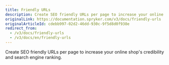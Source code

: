```yaml
---
title: Friendly URLs
description: Create SEO friendly URLs per page to increase your online shop's credibility and search engine ranking.
originalLink: https://documentation.spryker.com/v3/docs/friendly-urls
originalArticleId: cdebb997-02d2-46dd-930c-9f5d8d0f938e
redirect_from:
  - /v3/docs/friendly-urls
  - /v3/docs/en/friendly-urls
---
```


Create SEO friendly URLs per page to increase your online shop's credibility and search engine ranking.
